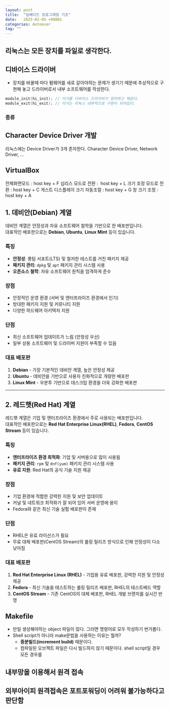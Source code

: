 ```yaml
---
layout: post
title:  "임베디드 프로그래밍 기초"
date:   2025-02-05 +09001
categories: Autoever
tag: ""
---
```

## 리눅스는 모든 장치를 **파일**로 생각한다.

## 디바이스 드라이버
- 장치를 바꿀때 마다 펌웨어를 새로 갈아야하는 문제가 생기기 때문에 추상적으로 구현해 놓고 드라이버로서 내부 소프트웨어를 작성한다.

``` c
module_init(hi_init); // 이거를 디바이스 드라이버가 정의하고 채운다.
module_exit(hi_exit); // 이거는 리눅스 내부적으로 구현이 되어있다.
```
### 종류

## Character Device Driver 개발
리눅스에는 Device Driver가 3개 존자한다.
Character Device Driver, Network Driver, ...

## VirtualBox 
전체화면모드 : host key + F
심리스 모드로 전환 :  host key + L
크기 조정 모드로 전환 : host key + C
게스트 디스플레이 크기 자동조절 : host key + G
창 크기 조정 : host key + A


## 1. 데비안(Debian) 계열  
데비안 계열은 안정성과 자유 소프트웨어 철학을 기반으로 한 배포판입니다.  
대표적인 배포판으로는 **Debian**, **Ubuntu**, **Linux Mint** 등이 있습니다.

### 특징  
- **안정성**: 롱텀 서포트(LTS) 및 철저한 테스트를 거친 패키지 제공  
- **패키지 관리**: `dpkg` 및 `apt` 패키지 관리 시스템 사용  
- **오픈소스 철학**: 자유 소프트웨어 원칙을 엄격하게 준수  

### 장점  
- 안정적인 운영 환경 (서버 및 엔터프라이즈 환경에서 인기)  
- 방대한 패키지 지원 및 커뮤니티 지원  
- 다양한 하드웨어 아키텍처 지원  

### 단점  
- 최신 소프트웨어 업데이트가 느림 (안정성 우선)  
- 일부 상용 소프트웨어 및 드라이버 지원이 부족할 수 있음  

### 대표 배포판  
1. **Debian** - 가장 기본적인 데비안 계열, 높은 안정성 제공  
2. **Ubuntu** - 데비안을 기반으로 사용자 친화적으로 개량한 배포판  
3. **Linux Mint** - 우분투 기반으로 데스크탑 환경을 더욱 강화한 배포판  

---

## 2. 레드햇(Red Hat) 계열  
레드햇 계열은 기업 및 엔터프라이즈 환경에서 주로 사용되는 배포판입니다.  
대표적인 배포판으로는 **Red Hat Enterprise Linux(RHEL)**, **Fedora**, **CentOS Stream** 등이 있습니다.

### 특징  
- **엔터프라이즈 환경 최적화**: 기업 및 서버용으로 많이 사용됨  
- **패키지 관리**: `rpm` 및 `dnf(yum)` 패키지 관리 시스템 사용  
- **유료 지원**: Red Hat의 공식 기술 지원 제공  

### 장점  
- 기업 환경에 적합한 강력한 지원 및 보안 업데이트  
- 커널 및 네트워크 최적화가 잘 되어 있어 서버 운영에 용이  
- Fedora와 같은 최신 기술 실험 배포판이 존재  

### 단점  
- RHEL은 유료 라이선스가 필요  
- 무료 대체 배포판(CentOS Stream)의 롤링 릴리즈 방식으로 인해 안정성이 다소 낮아짐  

### 대표 배포판  
1. **Red Hat Enterprise Linux (RHEL)** - 기업용 유료 배포판, 강력한 지원 및 안정성 제공  
2. **Fedora** - 최신 기술을 테스트하는 롤링 릴리즈 배포판, RHEL의 테스트베드 역할  
3. **CentOS Stream** - 기존 CentOS의 대체 배포판, RHEL 개발 브랜치를 실시간 반영  




## Makefile
- 만일 생성해야하는 object 파일이 많다. 그러면 명령어로 모두 작성하기 번거롭다.
- Shell script가 아니라 make문법을 사용하는 이유는 뭘까?
  - **증분빌드(increment build)** 때문이다.
  - 컴파일된 오브젝트 파일은 다시 빌드하지 않기 때문이다. shell script일 경우 모든 경우를 


## 내부망을 이용해서 원격 접속
## 외부아이피 원격접속은 포트포워딩이 어려워 불가능하다고 판단함